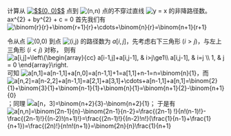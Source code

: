 计算从 <a href="https://www.codecogs.com/eqnedit.php?latex=$$(0,&space;0)$$" target="_blank"><img src="https://latex.codecogs.com/gif.latex?$$(0,&space;0)$$" title="$$(0, 0)$$" /></a> 
点到 <img src="https://latex.codecogs.com/gif.latex?(n,n)" title="(n,n)" /> 点的不穿过直线 <img src="https://latex.codecogs.com/gif.latex?y&space;=&space;x" title="y = x" /> 的非降路径数。
	ax^{2} + by^{2} + c = 0
首先我们有 <img src="https://latex.codecogs.com/gif.latex?\binom{r}{r}&plus;\binom{r&plus;1}{r}&plus;\cdots&plus;\binom{n}{r}=\binom{n&plus;1}{r&plus;1}" title="\binom{r}{r}+\binom{r+1}{r}+\cdots+\binom{n}{r}=\binom{n+1}{r+1}" />

令从点 <img src="https://latex.codecogs.com/gif.latex?(0,0)" title="(0,0)" /> 到点 <img src="https://latex.codecogs.com/gif.latex?(i,j)" title="(i,j)" />  的路径数为 $a[i,j]$，先考虑右下三角形 $(i > j)$，与左上三角形 $(i < j)$ 对称， 则有 <img src="https://latex.codecogs.com/gif.latex?a[i,j]=\left\{\begin{array}{cc}&space;a[i-1,j]&plus;a[i,j-1],&space;&&space;i>j\ge1\\&space;a[i,j-1],&space;&&space;i=j&space;\\&space;1,&space;&&space;j&space;=&space;0&space;\end{array}\right." title="a[i,j]=\left\{\begin{array}{cc} a[i-1,j]+a[i,j-1], & i>j\ge1\\ a[i,j-1], & i=j \\ 1, & j = 0 \end{array}\right." />
	可知 <img src="https://latex.codecogs.com/gif.latex?a[n,1]=a[n-1,1]&plus;a[n,0]=a[n-1,1]&plus;1=a[1,1]&plus;n-1=n=\binom{n}{1}" title="a[n,1]=a[n-1,1]+a[n,0]=a[n-1,1]+1=a[1,1]+n-1=n=\binom{n}{1}" />，而 <img src="https://latex.codecogs.com/gif.latex?a[n,2]=a[n-2,2]&plus;a[n-1,1]=a[2,1]&plus;a[3,1]&plus;\cdots&plus;a[n-1,1]&plus;a[n,1]=\binom{2}{1}&plus;\binom{3}{1}&plus;\binom{n-1}{1}&plus;\binom{n}{1}=\binom{n&plus;1}{2}-\binom{n&plus;1}{0}" title="a[n,2]=a[n-2,2]+a[n-1,1]=a[2,1]+a[3,1]+\cdots+a[n-1,1]+a[n,1]=\binom{2}{1}+\binom{3}{1}+\binom{n-1}{1}+\binom{n}{1}=\binom{n+1}{2}-\binom{n+1}{0}" />；同理 <img src="https://latex.codecogs.com/gif.latex?a[n，3]=\binom{n&plus;2}{3}-\binom{n&plus;2}{1}" title="a[n，3]=\binom{n+2}{3}-\binom{n+2}{1}" />；
	于是有 <img src="https://latex.codecogs.com/gif.latex?a[n,n]=\binom{2n-1}{n}-\binom{2n-1}{n-2}=\frac{(2n-1)&space;!}{n!(n-1)!}-\frac{(2n-1)!}{(n-2)!(n&plus;1)!}=\frac{(2n-1)!}{(n-2)!n!}(\frac{1}{n-1}&plus;\frac{1}{n&plus;1})=\frac{(2n)!}{n!n!(n&plus;1)}=\binom{2n}{n}\frac{1}{n&plus;1}" title="a[n,n]=\binom{2n-1}{n}-\binom{2n-1}{n-2}=\frac{(2n-1) !}{n!(n-1)!}-\frac{(2n-1)!}{(n-2)!(n+1)!}=\frac{(2n-1)!}{(n-2)!n!}(\frac{1}{n-1}+\frac{1}{n+1})=\frac{(2n)!}{n!n!(n+1)}=\binom{2n}{n}\frac{1}{n+1}" />



